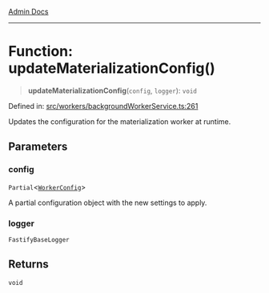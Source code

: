 [Admin Docs](/)

***

# Function: updateMaterializationConfig()

> **updateMaterializationConfig**(`config`, `logger`): `void`

Defined in: [src/workers/backgroundWorkerService.ts:261](https://github.com/Sourya07/talawa-api/blob/2dc82649c98e5346c00cdf926fe1d0bc13ec1544/src/workers/backgroundWorkerService.ts#L261)

Updates the configuration for the materialization worker at runtime.

## Parameters

### config

`Partial`\<[`WorkerConfig`](../../eventGeneration/eventGenerationPipeline/interfaces/WorkerConfig.md)\>

A partial configuration object with the new settings to apply.

### logger

`FastifyBaseLogger`

## Returns

`void`

